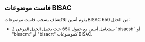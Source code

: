 ## فاست موضوعات BISAC

يقوم أسبن للاكتشاف بسجب فاست موضوعات BISAC من الحقل 650:

* سيتعامل أسبن مع حقول  650 حيث يحمل الحقل الفرعي 2 "bisacsh" أو "bisacmt" أو "bisacrt" كموضوعات BISAC.
